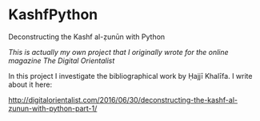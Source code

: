 # KashfPython
Deconstructing the Kashf al-ẓunūn with Python

*This is actually my own project that I originally wrote for the online magazine The Digital Orientalist*

In this project I investigate the bibliographical work by Ḥajjī Khalīfa. I write about it here:

http://digitalorientalist.com/2016/06/30/deconstructing-the-kashf-al-ẓunun-with-python-part-1/
